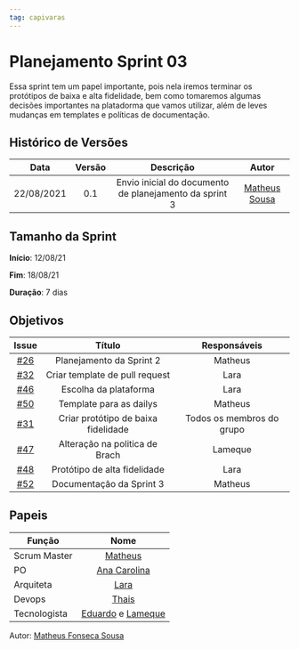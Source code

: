 ```yaml
---
tag: capivaras
---
```

# Planejamento Sprint 03

Essa sprint tem um papel importante, pois nela iremos terminar os protótipos de baixa e alta fidelidade, bem como tomaremos algumas decisões importantes na platadorma que vamos utilizar,
além de leves mudanças em templates e políticas de documentação.

## Histórico de Versões


| Data       | Versão | Descrição                      | Autor             |
| :--------: | :----: | :----------:                   | :---------------: |
| 22/08/2021 |    0.1   | Envio inicial do documento de planejamento da sprint 3 | [Matheus Sousa](https://github.com/https://github.com/gatotabaco)|

## Tamanho da Sprint

**Início**: 12/08/21

**Fim**: 18/08/21

**Duração**: 7 dias

## Objetivos

| Issue |            Título            |        Responsáveis         | 
|:-------:|:----------------------------:|:-----------------------------:|
| [#26](https://github.com/fga-eps-mds/2021-1-Bot/issues/26) | Planejamento da Sprint 2 | Matheus |
| [#32](https://github.com/fga-eps-mds/2021-1-Bot/issues/32) | Criar template de pull request | Lara |
| [#46](https://github.com/fga-eps-mds/2021-1-Bot/issues/46) | Escolha da plataforma | Lara |
| [#50](https://github.com/fga-eps-mds/2021-1-Bot/issues/50) | Template para as dailys | Matheus |
| [#31](https://github.com/fga-eps-mds/2021-1-Bot/issues/31) | Criar protótipo de baixa fidelidade | Todos os membros do grupo |
| [#47](https://github.com/fga-eps-mds/2021-1-Bot/issues/47) | Alteração na politica de Brach | Lameque |
| [#48](https://github.com/fga-eps-mds/2021-1-Bot/issues/48) | Protótipo de alta fidelidade | Lara |
| [#52](https://github.com/fga-eps-mds/2021-1-Bot/issues/52) | Documentação da Sprint 3 | Matheus |


## Papeis

|      Função      |            Nome            |
|------------------|:--------------------------:|
| Scrum Master | [Matheus](https://github.com/gatotabaco) |
| PO | [Ana Carolina](https://github.com/AnaCarolinaRodriguesLeite) |
| Arquiteta | [Lara](https://github.com/gatotabaco) |
| Devops | [Thais](https://github.com/thais-ra) |
| Tecnologista | [Eduardo]() e [Lameque](https://github.com/LamequeFernandes) |

Autor: [Matheus Fonseca Sousa](https://github.com/gatotabaco)



